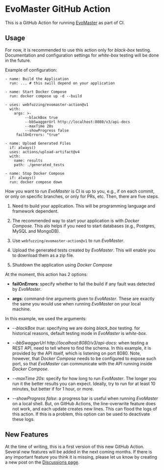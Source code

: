 # EvoMaster GitHub Action

This is a GitHub Action for running [EvoMaster](https://github.com/WebFuzzing/EvoMaster) as part of CI. 


## Usage

For now, it is recommended to use this action only for _black-box_ testing.
Documentation and configuration settings for _white-box_ testing will be done in the future. 

Example of configuration:

```
- name: Build the Application
  run: ... # this swill depend on your application

- name: Start Docker Compose
  run: docker compose up -d --build

- uses: webfuzzing/evomaster-action@v1
  with:
    args: >- 
         --blackBox true  
         --bbSwaggerUrl http://localhost:8080/v3/api-docs
         --maxTime 20s
         --showProgress false
     failOnErrors: "true"

- name: Upload Generated Files
  if: always()
  uses: actions/upload-artifact@v4
  with:
    name: results
    path: ./generated_tests

- name: Stop Docker Compose
  if: always()
  run: docker compose down
```


How you want to run _EvoMaster_ is CI is up to you, e.g., if on each commit, or only on specific branches, or only for PRs, etc. 
Then, there are five steps.

1) Need to build your application. This will be programming language and framework dependent.

2) The recommended way to start your application is with _Docker Compose_. This alo helps if you need to start databases (e.g., Postgres, MySQL and MongoDB). 

3) Use `webfuzzing/evomaster-action@v1` to run _EvoMaster_. 

4) Upload the generated tests created by _EvoMaster_. This will enable you to download them as a zip file. 

5) Shutdown the application using _Docker Compose_


At the moment, this action has 2 options:

* __failOnErrors__: specify whether to fail the build if any fault was detected by _EvoMaster_.

* __args__: command-line arguments given to _EvoMaster_. These are exactly the same you would use when running _EvoMaster_ on your local machine. 

In this example, we used the arguments:

* _--blackBox true_: specifying we are doing _black_box_ testing. for historical reasons, default testing mode in _EvoMaster_ is _white-box_.
 
* _--bbSwaggerUrl http://localhost:8080/v3/api-docs_: when testing a REST API, need to tell where to find the schema. In this example, it is provided by the API itself, which is listening on port 8080. Note, however, that _Docker Compose_ needs to be configured to expose such port, so that _EvoMaster_ can communicate with the API running inside _Docker Compose_.  

* _--maxTime 20s_: specify for how long to run _EvoMaster_. The longer you run it the better results you can expect. Ideally, try to run for at least 10 minutes, but better if for 1 hour, or more. 

* _--showProgress false_: a progress bar is useful when running _EvoMaster_ on a local shell. But, on GitHub Actions, the line-overwrite feature does not work, and each update creates new lines. This can flood the logs of this action. If this is a problem, this option can be used to deactivate these logs. 


## New Features

At the time of writing, this is a first version of this new GitHub Action.
Several new features will be added in the next coming months. 
If there is any important feature you think it is missing, please let us know by creating a new post on the [Discussions page](https://github.com/WebFuzzing/evomaster-action/discussions).



